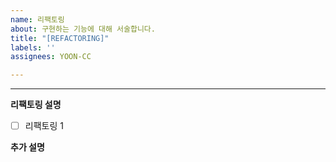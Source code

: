 ```yaml
---
name: 리팩토링
about: 구현하는 기능에 대해 서술합니다.
title: "[REFACTORING]"
labels: ''
assignees: YOON-CC

---
```


---

**리팩토링 설명**

- [ ] 리팩토링 1

**추가 설명**
